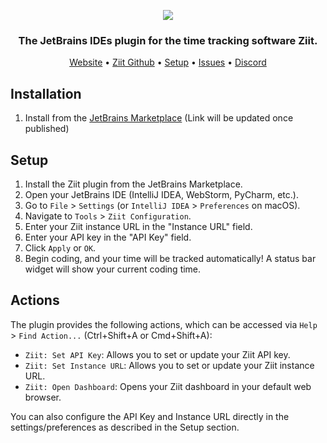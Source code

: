 <p align="center">
   <img src="https://github.com/user-attachments/assets/5784653d-9e8e-4b82-b891-2d839c4384c7"/>
</p>

<h3 align="center">
   The JetBrains IDEs plugin for the time tracking software Ziit.
</h3>

<div align="center">
    <a href="https://ziit.app">Website</a>
    <span> • </span>
    <a href="https://github.com/0pandadev/ziit">Ziit Github</a>
    <span> • </span>
    <a href="#setup">Setup</a>
    <span> • </span>
    <a href="https://github.com/0pandadev/ziit-jetbrains/issues">Issues</a>
    <span> • </span>
    <a href="https://discord.gg/Y7SbYphVw9">Discord</a>
</div>

## Installation

1. Install from the [JetBrains Marketplace](https://plugins.jetbrains.com/plugin/YOUR_PLUGIN_ID_HERE) (Link will be updated once published)

## Setup

1. Install the Ziit plugin from the JetBrains Marketplace.
2. Open your JetBrains IDE (IntelliJ IDEA, WebStorm, PyCharm, etc.).
3. Go to `File` > `Settings` (or `IntelliJ IDEA` > `Preferences` on macOS).
4. Navigate to `Tools` > `Ziit Configuration`.
5. Enter your Ziit instance URL in the "Instance URL" field.
6. Enter your API key in the "API Key" field.
7. Click `Apply` or `OK`.
8. Begin coding, and your time will be tracked automatically! A status bar widget will show your current coding time.

## Actions

The plugin provides the following actions, which can be accessed via `Help` > `Find Action...` (Ctrl+Shift+A or Cmd+Shift+A):

- `Ziit: Set API Key`: Allows you to set or update your Ziit API key.
- `Ziit: Set Instance URL`: Allows you to set or update your Ziit instance URL.
- `Ziit: Open Dashboard`: Opens your Ziit dashboard in your default web browser.

You can also configure the API Key and Instance URL directly in the settings/preferences as described in the Setup section. 